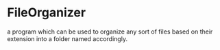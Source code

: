 # FileOrganizer
a program which can be used to organize any sort of files based on their extension into a folder named accordingly.
